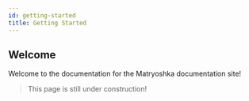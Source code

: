 ```yaml
---
id: getting-started
title: Getting Started
---
```


## Welcome

Welcome to the documentation for the Matryoshka documentation site!

> This page is still under construction!
